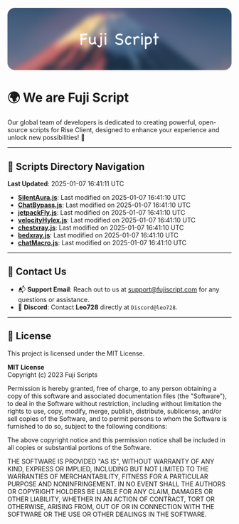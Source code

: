 ![Banner](.github/b.webp)

# 🌍 **We are Fuji Script**

Our global team of developers is dedicated to creating powerful, open-source scripts for Rise Client, designed to enhance your experience and unlock new possibilities! 🌟

---
<!-- SCRIPTS_NAVIGATION_START -->
## 📂 **Scripts Directory Navigation**

**Last Updated**: 2025-01-07 16:41:11 UTC

- **[SilentAura.js](scripts/SilentAura.js)**: Last modified on 2025-01-07 16:41:10 UTC
- **[ChatBypass.js](scripts/ChatBypass.js)**: Last modified on 2025-01-07 16:41:10 UTC
- **[jetpackFly.js](scripts/jetpackFly.js)**: Last modified on 2025-01-07 16:41:10 UTC
- **[velocityHylex.js](scripts/velocityHylex.js)**: Last modified on 2025-01-07 16:41:10 UTC
- **[chestxray.js](scripts/chestxray.js)**: Last modified on 2025-01-07 16:41:10 UTC
- **[bedxray.js](scripts/bedxray.js)**: Last modified on 2025-01-07 16:41:10 UTC
- **[chatMacro.js](scripts/chatMacro.js)**: Last modified on 2025-01-07 16:41:10 UTC

<!-- SCRIPTS_NAVIGATION_END -->

---

## 💬 **Contact Us**  
- 📬 **Support Email**: Reach out to us at [support@fujiscript.com](mailto:support@fujiscript.com) for any questions or assistance.  
- 💬 **Discord**: Contact **Leo728** directly at `Discord@leo728`.

---

## 📜 **License**

This project is licensed under the MIT License.  

**MIT License**  
Copyright (c) 2023 Fuji Scripts  

Permission is hereby granted, free of charge, to any person obtaining a copy of this software and associated documentation files (the "Software"), to deal in the Software without restriction, including without limitation the rights to use, copy, modify, merge, publish, distribute, sublicense, and/or sell copies of the Software, and to permit persons to whom the Software is furnished to do so, subject to the following conditions:  

The above copyright notice and this permission notice shall be included in all copies or substantial portions of the Software.  

THE SOFTWARE IS PROVIDED "AS IS", WITHOUT WARRANTY OF ANY KIND, EXPRESS OR IMPLIED, INCLUDING BUT NOT LIMITED TO THE WARRANTIES OF MERCHANTABILITY, FITNESS FOR A PARTICULAR PURPOSE AND NONINFRINGEMENT. IN NO EVENT SHALL THE AUTHORS OR COPYRIGHT HOLDERS BE LIABLE FOR ANY CLAIM, DAMAGES OR OTHER LIABILITY, WHETHER IN AN ACTION OF CONTRACT, TORT OR OTHERWISE, ARISING FROM, OUT OF OR IN CONNECTION WITH THE SOFTWARE OR THE USE OR OTHER DEALINGS IN THE SOFTWARE.  
